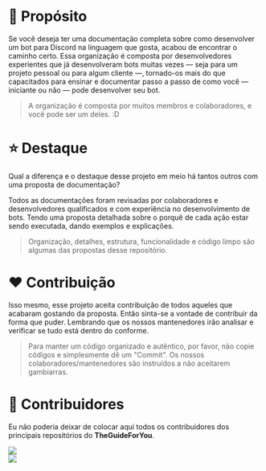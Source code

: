 # 🎯 Propósito
Se você deseja ter uma documentação completa sobre como desenvolver um bot para Discord na linguagem que gosta, acabou de encontrar o caminho certo. Essa organização é composta por desenvolvedores experientes que já desenvolveram bots muitas vezes — seja para um projeto pessoal ou para algum cliente —, tornado-os mais do que capacitados para ensinar e documentar passo a passo de como você — iniciante ou não — pode desenvolver seu bot.

> A organização é composta por muitos membros e colaboradores, e você pode ser um deles. :D

# ⭐ Destaque
Qual a diferença e o destaque desse projeto em meio há tantos outros com uma proposta de documentação?

Todos as documentações foram revisadas por colaboradores e desenvolvedores qualificados e com experiência no desenvolvimento de bots. Tendo uma proposta detalhada sobre o porquê de cada ação estar sendo executada, dando exemplos e explicações.

> Organização, detalhes, estrutura, funcionalidade e código limpo são algumas das propostas desse repositório.

# ❤️ Contribuição

Isso mesmo, esse projeto aceita contribuição de todos aqueles que acabaram gostando da proposta. Então sinta-se a vontade de contribuir da forma que puder. Lembrando que os nossos mantenedores irão analisar e verificar se tudo está dentro do conforme.

> Para manter um código organizado e autêntico, por favor, não copie códigos e simplesmente dê um "Commit". Os nossos colaboradores/mantenedores são instruídos a não aceitarem gambiarras.

# 🤝 Contribuidores

Eu não poderia deixar de colocar aqui todos os contribuidores dos principais repositórios do **TheGuideForYou**.

<a href="https://github.com/theguideforyou/x/graphs/contributors">
  <img src="https://contrib.rocks/image?repo=theguideforyou/theguideforyou.github.io"/>
  <br>
  <img src="https://contrib.rocks/image?repo=theguideforyou/x"/>
</a>
